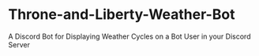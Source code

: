 # Throne-and-Liberty-Weather-Bot
A Discord Bot for Displaying Weather Cycles on a Bot User in your Discord Server
